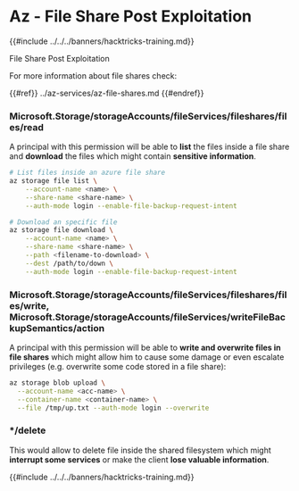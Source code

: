 # Az - File Share Post Exploitation

{{#include ../../../banners/hacktricks-training.md}}

File Share Post Exploitation

For more information about file shares check:

{{#ref}}
../az-services/az-file-shares.md
{{#endref}}

### Microsoft.Storage/storageAccounts/fileServices/fileshares/files/read

A principal with this permission will be able to **list** the files inside a file share and **download** the files which might contain **sensitive information**.

```bash
# List files inside an azure file share
az storage file list \
    --account-name <name> \
    --share-name <share-name> \
    --auth-mode login --enable-file-backup-request-intent

# Download an specific file
az storage file download \
    --account-name <name> \
    --share-name <share-name> \
    --path <filename-to-download> \
    --dest /path/to/down \
    --auth-mode login --enable-file-backup-request-intent
```

### Microsoft.Storage/storageAccounts/fileServices/fileshares/files/write, Microsoft.Storage/storageAccounts/fileServices/writeFileBackupSemantics/action

A principal with this permission will be able to **write and overwrite files in file shares** which might allow him to cause some damage or even escalate privileges (e.g. overwrite some code stored in a file share):

```bash
az storage blob upload \
  --account-name <acc-name> \
  --container-name <container-name> \
  --file /tmp/up.txt --auth-mode login --overwrite
```

### \*/delete

This would allow to delete file inside the shared filesystem which might **interrupt some services** or make the client **lose valuable information**.

{{#include ../../../banners/hacktricks-training.md}}





